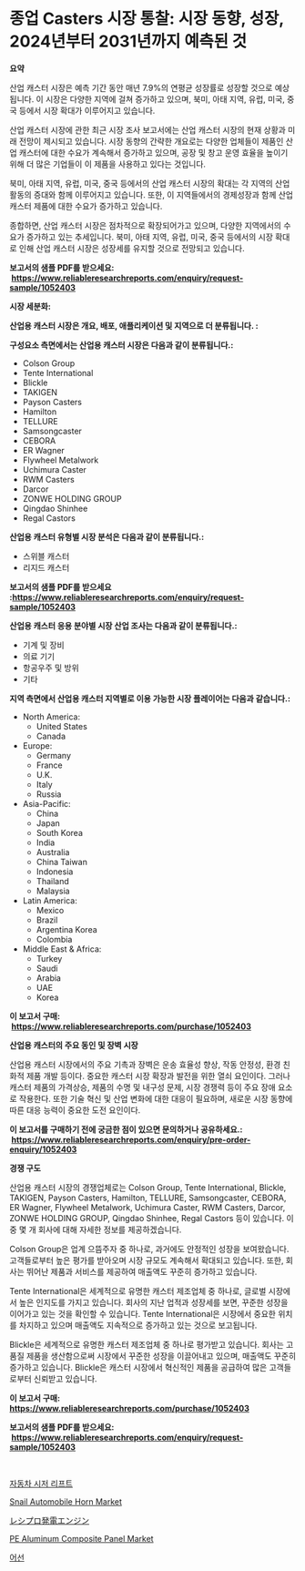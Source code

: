 <p><h1>종업 Casters 시장 통찰: 시장 동향, 성장, 2024년부터 2031년까지 예측된 것</h1></p><p><strong>요약</strong></p>
<p><p>산업 캐스터 시장은 예측 기간 동안 매년 7.9%의 연평균 성장률로 성장할 것으로 예상됩니다. 이 시장은 다양한 지역에 걸쳐 증가하고 있으며, 북미, 아태 지역, 유럽, 미국, 중국 등에서 시장 확대가 이루어지고 있습니다.</p><p>산업 캐스터 시장에 관한 최근 시장 조사 보고서에는 산업 캐스터 시장의 현재 상황과 미래 전망이 제시되고 있습니다. 시장 동향의 간략한 개요로는 다양한 업체들이 제품인 산업 캐스터에 대한 수요가 계속해서 증가하고 있으며, 공장 및 창고 운영 효율을 높이기 위해 더 많은 기업들이 이 제품을 사용하고 있다는 것입니다.</p><p>북미, 아태 지역, 유럽, 미국, 중국 등에서의 산업 캐스터 시장의 확대는 각 지역의 산업 활동의 증대와 함께 이루어지고 있습니다. 또한, 이 지역들에서의 경제성장과 함께 산업 캐스터 제품에 대한 수요가 증가하고 있습니다.</p><p>종합하면, 산업 캐스터 시장은 점차적으로 확장되어가고 있으며, 다양한 지역에서의 수요가 증가하고 있는 추세입니다. 북미, 아태 지역, 유럽, 미국, 중국 등에서의 시장 확대로 인해 산업 캐스터 시장은 성장세를 유지할 것으로 전망되고 있습니다.</p></p>
<p><strong>보고서의 샘플 PDF를 받으세요: &nbsp;<a href="https://www.reliableresearchreports.com/enquiry/request-sample/1052403">https://www.reliableresearchreports.com/enquiry/request-sample/1052403</a></strong></p>
<p><strong>시장 세분화:</strong></p>
<p><strong> 산업용 캐스터 시장은 개요, 배포, 애플리케이션 및 지역으로 더 분류됩니다. :</strong></p>
<p><strong>구성요소 측면에서는 산업용 캐스터 시장은 다음과 같이 분류됩니다.:</strong></p>
<p><ul><li>Colson Group</li><li>Tente International</li><li>Blickle</li><li>TAKIGEN</li><li>Payson Casters</li><li>Hamilton</li><li>TELLURE</li><li>Samsongcaster</li><li>CEBORA</li><li>ER Wagner</li><li>Flywheel Metalwork</li><li>Uchimura Caster</li><li>RWM Casters</li><li>Darcor</li><li>ZONWE HOLDING GROUP</li><li>Qingdao Shinhee</li><li>Regal Castors</li></ul></p>
<p><strong> 산업용 캐스터 유형별 시장 분석은 다음과 같이 분류됩니다.:</strong></p>
<p><ul><li>스위블 캐스터</li><li>리지드 캐스터</li></ul></p>
<p><strong>보고서의 샘플 PDF를 받으세요 :<a href="https://www.reliableresearchreports.com/enquiry/request-sample/1052403">https://www.reliableresearchreports.com/enquiry/request-sample/1052403</a></strong></p>
<p><strong> 산업용 캐스터 응용 분야별 시장 산업 조사는 다음과 같이 분류됩니다.:</strong></p>
<p><ul><li>기계 및 장비</li><li>의료 기기</li><li>항공우주 및 방위</li><li>기타</li></ul></p>
<p><strong>지역 측면에서 산업용 캐스터 지역별로 이용 가능한 시장 플레이어는 다음과 같습니다.:</strong></p>
<p><ul>
    <li>
        North America:
        <ul>
            <li>United States</li>
            <li>Canada</li>
        </ul>
    </li>
    <li>
        Europe:
        <ul>
            <li>Germany</li>
            <li>France</li>
            <li>U.K.</li>
            <li>Italy</li>
            <li>Russia</li>
        </ul>
    </li>
    <li>
        Asia-Pacific:
        <ul>
            <li>China</li>
            <li>Japan</li>
            <li>South Korea</li>
            <li>India</li>
            <li>Australia</li>
            <li>China Taiwan</li>
            <li>Indonesia</li>
            <li>Thailand</li>
            <li>Malaysia</li>
        </ul>
    </li>
    <li>
        Latin America:
        <ul>
            <li>Mexico</li>
            <li>Brazil</li>
            <li>Argentina Korea</li>
            <li>Colombia</li>
        </ul>
    </li>
    <li>
        Middle East & Africa:
        <ul>
            <li>Turkey</li>
            <li>Saudi</li>
            <li>Arabia</li>
            <li>UAE</li>
            <li>Korea</li>
        </ul>
    </li>
    </ul></p>
<p><strong>이 보고서 구매: &nbsp;<a href="https://www.reliableresearchreports.com/purchase/1052403">https://www.reliableresearchreports.com/purchase/1052403</a></strong></p>
<p><strong>산업용 캐스터의 주요 동인 및 장벽 시장</strong></p>
<p><p>산업용 캐스터 시장에서의 주요 기촉과 장벽은 운송 효율성 향상, 작동 안정성, 환경 친화적 제품 개발 등이다. 중요한 캐스터 시장 확장과 발전을 위한 열쇠 요인이다. 그러나 캐스터 제품의 가격상승, 제품의 수명 및 내구성 문제, 시장 경쟁력 등이 주요 장애 요소로 작용한다. 또한 기술 혁신 및 산업 변화에 대한 대응이 필요하며, 새로운 시장 동향에 따른 대응 능력이 중요한 도전 요인이다.</p></p>
<p><strong>이 보고서를 구매하기 전에 궁금한 점이 있으면 문의하거나 공유하세요.: &nbsp;<a href="https://www.reliableresearchreports.com/enquiry/pre-order-enquiry/1052403">https://www.reliableresearchreports.com/enquiry/pre-order-enquiry/1052403</a></strong></p>
<p><strong>경쟁 구도</strong></p>
<p><p>산업용 캐스터 시장의 경쟁업체로는 Colson Group, Tente International, Blickle, TAKIGEN, Payson Casters, Hamilton, TELLURE, Samsongcaster, CEBORA, ER Wagner, Flywheel Metalwork, Uchimura Caster, RWM Casters, Darcor, ZONWE HOLDING GROUP, Qingdao Shinhee, Regal Castors 등이 있습니다. 이 중 몇 개 회사에 대해 자세한 정보를 제공하겠습니다.</p><p>Colson Group은 업계 으뜸주자 중 하나로, 과거에도 안정적인 성장을 보여왔습니다. 고객들로부터 높은 평가를 받아오며 시장 규모도 계속해서 확대되고 있습니다. 또한, 회사는 뛰어난 제품과 서비스를 제공하여 매출액도 꾸준히 증가하고 있습니다.</p><p>Tente International은 세계적으로 유명한 캐스터 제조업체 중 하나로, 글로벌 시장에서 높은 인지도를 가지고 있습니다. 회사의 지난 업적과 성장세를 보면, 꾸준한 성장을 이어가고 있는 것을 확인할 수 있습니다. Tente International은 시장에서 중요한 위치를 차지하고 있으며 매출액도 지속적으로 증가하고 있는 것으로 보고됩니다.</p><p>Blickle은 세계적으로 유명한 캐스터 제조업체 중 하나로 평가받고 있습니다. 회사는 고품질 제품을 생산함으로써 시장에서 꾸준한 성장을 이끌어내고 있으며, 매출액도 꾸준히 증가하고 있습니다. Blickle은 캐스터 시장에서 혁신적인 제품을 공급하여 많은 고객들로부터 신뢰받고 있습니다.</p></p>
<p><strong>이 보고서 구매: &nbsp; <a href="https://www.reliableresearchreports.com/purchase/1052403">https://www.reliableresearchreports.com/purchase/1052403</a></strong></p>
<p><strong>보고서의 샘플 PDF를 받으세요: &nbsp;<a href="https://www.reliableresearchreports.com/enquiry/request-sample/1052403">https://www.reliableresearchreports.com/enquiry/request-sample/1052403</a></strong><strong></strong></p>
<p>&nbsp;</p>
<p><p><a href="https://medium.com/@abelusikowski95672023/%EC%9E%90%EB%8F%99%EC%B0%A8-%EC%8A%A4%ED%82%A4%ED%8F%AC%ED%8A%B8-%EB%A6%AC%ED%94%84%ED%8A%B8-%EC%8B%9C%EC%9E%A5-%EC%A7%80%ED%91%9C-%ED%95%B4%EC%84%9D-%EC%8B%9C%EC%9E%A5-%EC%A0%90%EC%9C%A0%EC%9C%A8-%ED%8A%B8%EB%A0%8C%EB%93%9C-%EB%B0%8F-%EC%84%B1%EC%9E%A5-%ED%8C%A8%ED%84%B4-470315adbb8d">자동차 시저 리프트</a></p><p><a href="https://issuu.com/reportprime-2/docs/snail-automobile-horn-market-size-2030.pptx">Snail Automobile Horn Market</a></p><p><a href="https://medium.com/@jewelmohr96/%E5%9B%9E%E8%BB%A2%E5%8B%95%E5%8A%9B%E7%99%BA%E9%9B%BB%E3%82%A8%E3%83%B3%E3%82%B8%E3%83%B3%E3%81%AE%E5%B8%82%E5%A0%B4%E3%82%B7%E3%82%A7%E3%82%A2%E3%81%AE%E5%A4%89%E9%81%B7%E3%81%A8%E5%B8%82%E5%A0%B4%E6%88%90%E9%95%B7%E3%81%AE%E3%83%88%E3%83%AC%E3%83%B3%E3%83%892024%E5%B9%B4%E3%81%8B%E3%82%892031%E5%B9%B4%E3%81%BE%E3%81%A7-2d96b2db1e38">レシプロ発電エンジン</a></p><p><a href="https://forested-sushi-9b0.notion.site/PE-Aluminum-Composite-Panel-Market-Size-and-Growth-Market-Segmentation-Regional-and-Country-Breakd-2f4e667c3501459f9797b90500fd6948">PE Aluminum Composite Panel Market</a></p><p><a href="https://medium.com/@marchall15/%EB%82%9A%EC%8B%9C-%EC%84%A0%EB%B0%95-%EC%8B%9C%EC%9E%A5-%EC%A0%90%EC%9C%A0%EC%9C%A8-%EB%B3%80%ED%99%94%EC%99%80-%EC%8B%9C%EC%9E%A5-%EC%84%B1%EC%9E%A5-%EC%B6%94%EC%9D%B4-2024-2031-b0338045856e">어선</a></p></p>